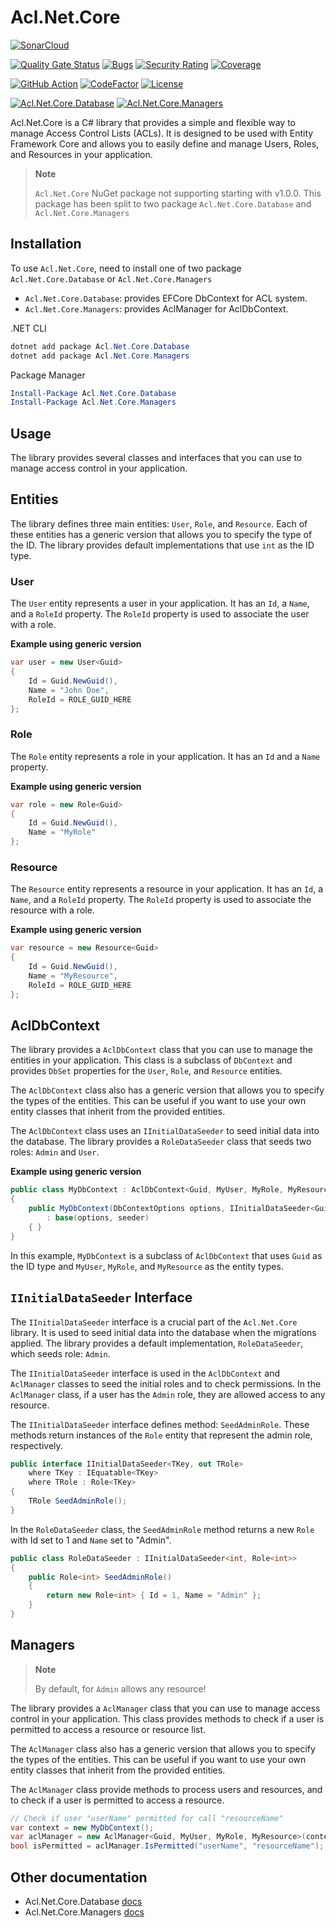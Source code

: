 # Acl.Net.Core

[![SonarCloud](https://sonarcloud.io/images/project_badges/sonarcloud-white.svg)](https://sonarcloud.io/summary/new_code?id=The-Poolz_Acl.Net.Core)

[![Quality Gate Status](https://sonarcloud.io/api/project_badges/measure?project=The-Poolz_Acl.Net.Core&metric=alert_status&token=ef989df8d43ee416fe8b310fb6b251226d57208b)](https://sonarcloud.io/summary/new_code?id=The-Poolz_Acl.Net.Core)
[![Bugs](https://sonarcloud.io/api/project_badges/measure?project=The-Poolz_Acl.Net.Core&metric=bugs&token=ef989df8d43ee416fe8b310fb6b251226d57208b)](https://sonarcloud.io/summary/new_code?id=The-Poolz_Acl.Net.Core)
[![Security Rating](https://sonarcloud.io/api/project_badges/measure?project=The-Poolz_Acl.Net.Core&metric=security_rating&token=ef989df8d43ee416fe8b310fb6b251226d57208b)](https://sonarcloud.io/summary/new_code?id=The-Poolz_Acl.Net.Core)
[![Coverage](https://sonarcloud.io/api/project_badges/measure?project=The-Poolz_Acl.Net.Core&metric=coverage&token=ef989df8d43ee416fe8b310fb6b251226d57208b)](https://sonarcloud.io/summary/new_code?id=The-Poolz_Acl.Net.Core)

[![GitHub Action](https://github.com/The-Poolz/Acl.Net.Core/actions/workflows/sonarcloud.yml/badge.svg)](https://github.com/The-Poolz/Acl.Net.Core/actions/workflows/sonarcloud.yml)
[![CodeFactor](https://www.codefactor.io/repository/github/the-poolz/acl.net.core/badge)](https://www.codefactor.io/repository/github/the-poolz/acl.net.core)
[![License](https://img.shields.io/badge/License-MIT-yellow.svg)](https://github.com/The-Poolz/Acl.Net.Core/blob/master/LICENSE)

[![Acl.Net.Core.Database](https://badge.fury.io/nu/Acl.Net.Core.Database.svg)](https://badge.fury.io/nu/Acl.Net.Core.Database)
[![Acl.Net.Core.Managers](https://badge.fury.io/nu/Acl.Net.Core.Managers.svg)](https://badge.fury.io/nu/Acl.Net.Core.Managers)

Acl.Net.Core is a C# library that provides a simple and flexible way to manage Access Control Lists (ACLs). It is designed to be used with Entity Framework Core and allows you to easily define and manage Users, Roles, and Resources in your application.

> **Note**
> 
> `Acl.Net.Core` NuGet package not supporting starting with v1.0.0. This package has been split to two package `Acl.Net.Core.Database` and `Acl.Net.Core.Managers`

## Installation

To use `Acl.Net.Core`, need to install one of two package `Acl.Net.Core.Database` or `Acl.Net.Core.Managers`

- `Acl.Net.Core.Database`: provides EFCore DbContext for ACL system.
- `Acl.Net.Core.Managers`: provides AclManager for AclDbContext.

.NET CLI
```powershell
dotnet add package Acl.Net.Core.Database
dotnet add package Acl.Net.Core.Managers
```

Package Manager
```powershell
Install-Package Acl.Net.Core.Database
Install-Package Acl.Net.Core.Managers
```

## Usage

The library provides several classes and interfaces that you can use to manage access control in your application.

## Entities
The library defines three main entities: `User`, `Role`, and `Resource`.
Each of these entities has a generic version that allows you to specify the type of the ID.
The library provides default implementations that use `int` as the ID type.

### User
The `User` entity represents a user in your application.
It has an `Id`, a `Name`, and a `RoleId` property.
The `RoleId` property is used to associate the user with a role.

**Example using generic version**
```csharp
var user = new User<Guid>
{
    Id = Guid.NewGuid(),
    Name = "John Doe",
    RoleId = ROLE_GUID_HERE
};
```

### Role
The `Role` entity represents a role in your application.
It has an `Id` and a `Name` property.

**Example using generic version**
```csharp
var role = new Role<Guid>
{
    Id = Guid.NewGuid(),
    Name = "MyRole"
};
```

### Resource
The `Resource` entity represents a resource in your application.
It has an `Id`, a `Name`, and a `RoleId` property.
The `RoleId` property is used to associate the resource with a role.

**Example using generic version**
```csharp
var resource = new Resource<Guid>
{
    Id = Guid.NewGuid(),
    Name = "MyResource",
    RoleId = ROLE_GUID_HERE
};
```

## AclDbContext

The library provides a `AclDbContext` class that you can use to manage the entities in your application.
This class is a subclass of `DbContext` and provides `DbSet` properties for the `User`, `Role`, and `Resource` entities.

The `AclDbContext` class also has a generic version that allows you to specify the types of the entities.
This can be useful if you want to use your own entity classes that inherit from the provided entities.

The `AclDbContext` class uses an `IInitialDataSeeder` to seed initial data into the database.
The library provides a `RoleDataSeeder` class that seeds two roles: `Admin` and `User`.

**Example using generic version**
```csharp
public class MyDbContext : AclDbContext<Guid, MyUser, MyRole, MyResource>
{
    public MyDbContext(DbContextOptions options, IInitialDataSeeder<Guid, MyRole> seeder)
        : base(options, seeder)
    { }
}
```

In this example, `MyDbContext` is a subclass of `AclDbContext` that uses `Guid` as the ID type and `MyUser`, `MyRole`, and `MyResource` as the entity types.

## `IInitialDataSeeder` Interface

The `IInitialDataSeeder` interface is a crucial part of the `Acl.Net.Core` library.
It is used to seed initial data into the database when the migrations applied.
The library provides a default implementation, `RoleDataSeeder`, which seeds role: `Admin`.

The `IInitialDataSeeder` interface is used in the `AclDbContext` and `AclManager` classes to seed the initial roles and to check permissions.
In the `AclManager` class, if a user has the `Admin` role, they are allowed access to any resource.

The `IInitialDataSeeder` interface defines method: `SeedAdminRole`.
These methods return instances of the `Role` entity that represent the admin role, respectively.

```csharp
public interface IInitialDataSeeder<TKey, out TRole>
    where TKey : IEquatable<TKey>
    where TRole : Role<TKey>
{
    TRole SeedAdminRole();
}
```

In the `RoleDataSeeder` class, the `SeedAdminRole` method returns a new `Role` with Id set to 1 and `Name` set to "Admin".

```csharp
public class RoleDataSeeder : IInitialDataSeeder<int, Role<int>>
{
    public Role<int> SeedAdminRole()
    {
        return new Role<int> { Id = 1, Name = "Admin" };
    }
}
```

## Managers

> **Note**
> 
> By default, for `Admin` allows any resource!

The library provides a `AclManager` class that you can use to manage access control in your application.
This class provides methods to check if a user is permitted to access a resource or resource list.

The `AclManager` class also has a generic version that allows you to specify the types of the entities.
This can be useful if you want to use your own entity classes that inherit from the provided entities.

The `AclManager` class provide methods to process users and resources, and to check if a user is permitted to access a resource.

```csharp
// Check if user "userName" permitted for call "resourceName"
var context = new MyDbContext();
var aclManager = new AclManager<Guid, MyUser, MyRole, MyResource>(context);
bool isPermitted = aclManager.IsPermitted("userName", "resourceName");
```

## Other documentation

- Acl.Net.Core.Database [docs](https://github.com/The-Poolz/Acl.Net.Core/blob/master/docs/Acl.Net.Core.Database.md)
- Acl.Net.Core.Managers [docs](https://github.com/The-Poolz/Acl.Net.Core/blob/master/docs/Acl.Net.Core.Managers.md)
